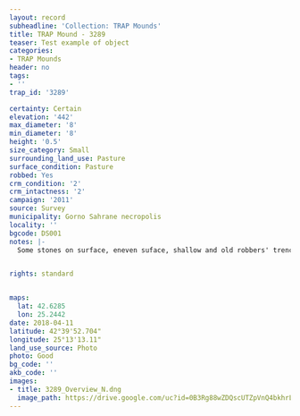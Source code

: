 ```yaml
---
layout: record
subheadline: 'Collection: TRAP Mounds'
title: TRAP Mound - 3289
teaser: Test example of object
categories:
- TRAP Mounds
header: no
tags:
- ''
trap_id: '3289'

certainty: Certain
elevation: '442'
max_diameter: '8'
min_diameter: '8'
height: '0.5'
size_category: Small
surrounding_land_use: Pasture
surface_condition: Pasture
robbed: Yes
crm_condition: '2'
crm_intactness: '2'
campaign: '2011'
source: Survey
municipality: Gorno Sahrane necropolis
locality: ''
bgcode: DS001
notes: |-
  Some stones on surface, eneven suface, shallow and old robbers' trench on side.


rights: standard


maps:
  lat: 42.6285
  lon: 25.2442
date: 2018-04-11
latitude: 42°39'52.704"
longitude: 25°13'13.11"
land_use_source: Photo
photo: Good
bg_code: ''
akb_code: ''
images:
- title: 3289_Overview_N.dng
  image_path: https://drive.google.com/uc?id=0B3Rg88wZDQscUTZpVnQ4bkhrLVU
---
```

